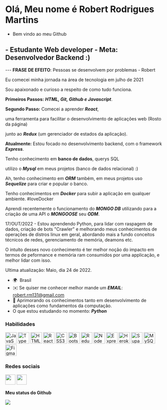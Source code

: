Olá, Meu nome é Robert Rodrigues Martins
=========================================

- Bem vindo ao meu Github

\- Estudante Web developer
\- Meta: Desenvolvedor Backend :)
--------------------------

--- **FRASE DE EFEITO**: Pessoas se desenvolvem por problemas - Robert

Eu comecei minha jornada na área de tecnologia em julho de 2021

Sou apaixonado e curioso a respeito de como tudo funciona.

**Primeiros Passos:**  ***HTML, Git, Github e Javascript***. 

**Segundo Passo:** Comecei a aprender ***React***,

uma ferramenta para facilitar o desenvolvimento de aplicações web (Rosto da página)

junto ao ***Redux*** (um gerenciador de estados da aplicação).

**Atualmente:** Estou focado no desenvolvimento backend, com o framework ***Express***.

Tenho conhecimento em **banco de dados**, querys SQL

utilizo o ***Mysql*** em meus projetos (banco de dados relacional) :)

Ah, tenho conhecimento em ***ORM*** também, em meus projetos uso ***Sequelize*** para criar e popular o banco. 

Tenho conhecimentos em ***Docker*** para subir a aplicação em qualquer ambiente. #loveDocker

Aprendi recentemente o funcionamento do ***MONGO DB*** utilizando para a criação 
de uma API o ***MONGOOSE*** seu ***ODM***.

17/OUT/2022 - Estou aprendendo Python, para lidar com raspagem de dados, criação de bots "Crawler"
e melhorando meus conhecimentos de operações de distros linux em geral, abordando mais a fundo conceitos técnicos de
redes, gerenciamento de memória, deamons etc.

O intuíto desses novo conhecimento é ter melhor noção do impacto em termos de peformance e memória ram
consumidos por uma applicação, e melhor lidar com isso.

Ultima atualização: Maio, dia 24 de 2022.

*   🌍  Brasil
*   ✉️  Se quiser me conhecer melhor mande um ***EMAIL***: [robert.rm131@gmail.com](mailto:robert.rm131@gmail.com)
*   🧠  Aprimorando os conhecimentos tanto em desenvolvimento de aplicações como fundamentos da computação.
*   O que estou estudando no momento: ***Python***

### Habilidades

<p align="left">
<a href="https://developer.mozilla.org/en-US/docs/Web/JavaScript" target="_blank" rel="noreferrer"><img src="https://raw.githubusercontent.com/danielcranney/readme-generator/main/public/icons/skills/javascript-colored.svg" width="36" height="36" alt="JavaScript" /></a>
<a href="https://www.typescriptlang.org/" target="_blank" rel="noreferrer"><img src="https://raw.githubusercontent.com/danielcranney/readme-generator/main/public/icons/skills/typescript-colored.svg" width="36" height="36" alt="TypeScript" /></a>
<a href="https://developer.mozilla.org/en-US/docs/Glossary/HTML5" target="_blank" rel="noreferrer"><img src="https://raw.githubusercontent.com/danielcranney/readme-generator/main/public/icons/skills/html5-colored.svg" width="36" height="36" alt="HTML5" /></a>
<a href="https://reactjs.org/" target="_blank" rel="noreferrer"><img src="https://raw.githubusercontent.com/danielcranney/readme-generator/main/public/icons/skills/react-colored.svg" width="36" height="36" alt="React" /></a>
<a href="https://www.w3.org/TR/CSS/#css" target="_blank" rel="noreferrer"><img src="https://raw.githubusercontent.com/danielcranney/readme-generator/main/public/icons/skills/css3-colored.svg" width="36" height="36" alt="CSS3" /></a>
<a href="https://getbootstrap.com/" target="_blank" rel="noreferrer"><img src="https://raw.githubusercontent.com/danielcranney/readme-generator/main/public/icons/skills/bootstrap-colored.svg" width="36" height="36" alt="Bootstrap" /></a>
<a href="https://redux.js.org/" target="_blank" rel="noreferrer"><img src="https://raw.githubusercontent.com/danielcranney/readme-generator/main/public/icons/skills/redux-colored.svg" width="36" height="36" alt="Redux" /></a>
<a href="https://nodejs.org/en/" target="_blank" rel="noreferrer"><img src="https://raw.githubusercontent.com/danielcranney/readme-generator/main/public/icons/skills/nodejs-colored.svg" width="36" height="36" alt="NodeJS" /></a>
<a href="https://expressjs.com/" target="_blank" rel="noreferrer"><img src="https://raw.githubusercontent.com/danielcranney/readme-generator/main/public/icons/skills/express-colored.svg" width="36" height="36" alt="Express" /></a>
<a href="https://www.heroku.com/" target="_blank" rel="noreferrer"><img src="https://raw.githubusercontent.com/danielcranney/readme-generator/main/public/icons/skills/heroku-colored.svg" width="36" height="36" alt="Heroku" /></a>
<a href="https://supabase.io/" target="_blank" rel="noreferrer"><img src="https://raw.githubusercontent.com/danielcranney/readme-generator/main/public/icons/skills/supabase-colored.svg" width="36" height="36" alt="Supabase" /></a>
<a href="https://www.mysql.com/" target="_blank" rel="noreferrer"><img src="https://raw.githubusercontent.com/danielcranney/readme-generator/main/public/icons/skills/mysql-colored.svg" width="36" height="36" alt="MySQL" /></a>
<a href="https://www.figma.com/" target="_blank" rel="noreferrer"><img src="https://raw.githubusercontent.com/danielcranney/readme-generator/main/public/icons/skills/figma-colored.svg" width="36" height="36" alt="Figma" /></a>
</p>

### Redes sociais

<p align="left"> <a href="https://www.github.com/RobertRodriguesMartins" target="_blank" rel="noreferrer"><img src="https://raw.githubusercontent.com/danielcranney/readme-generator/main/public/icons/socials/github.svg" width="32" height="32" /></a> <a href="https://www.linkedin.com/in/robert-martins" target="_blank" rel="noreferrer"><img src="https://raw.githubusercontent.com/danielcranney/readme-generator/main/public/icons/socials/linkedin.svg" width="32" height="32" /></a></p>


<b>Meu status do Github</b>

<a href="http://www.github.com/RobertRodriguesMartins"><img src="https://github-readme-streak-stats.herokuapp.com/?user=RobertRodriguesMartins&stroke=ffffff&background=1c1917&ring=0891b2&fire=0891b2&currStreakNum=ffffff&currStreakLabel=0891b2&sideNums=ffffff&sideLabels=ffffff&dates=ffffff&hide_border=true" /></a>
